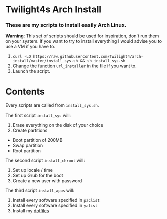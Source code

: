 # Twilight4s Arch Install

### These are my scripts to install easily Arch Linux.

**Warning**: This set of scripts should be used for inspiration, don't run them on your system. If you want to try to install everything I would advise you to use a VM if you have to.
1. `curl -LO https://raw.githubusercontent.com/Twilight4/arch-install/master/install_sys.sh && sh install_sys.sh`
2. Change the function `url_installer` in the file if you want to.
3. Launch the script.

# Contents
Every scripts are called from `install_sys.sh`.

The first script `install_sys` will:
1. Erase everything on the disk of your choice
2. Create partitions
- Boot partition of 200MB
- Swap partition
- Root partition

The second script `install_chroot` will:
1. Set up locale / time
2. Set up Grub for the boot
3. Create a new user with password

The third script `install_apps` will:
1. Install every software specified in `paclist`
2. Install every software specified in `yalist`
3. Install my [dotfiles](https://github.com/Twilight4/dotfiles)
